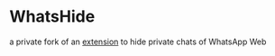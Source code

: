# WhatsHide

a private fork of an [extension](https://chrome.google.com/webstore/detail/whatshide/hooppjkiofnpgbmokmcpppihhjdmjlbk) to hide private chats of WhatsApp Web